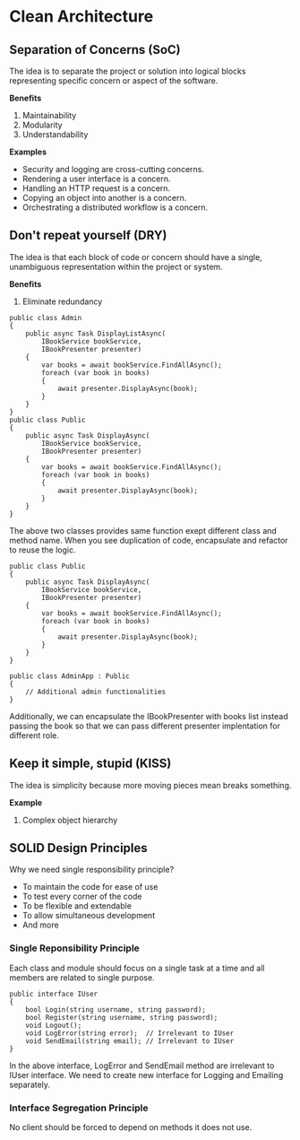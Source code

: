 # Clean Architecture

## Separation of Concerns (SoC)

The idea is to separate the project or solution into logical blocks representing specific concern or aspect of the software.

**Benefits**
1. Maintainability
2. Modularity
3. Understandability

**Examples**

* Security and logging are cross-cutting concerns.
* Rendering a user interface is a concern.
* Handling an HTTP request is a concern.
* Copying an object into another is a concern.
* Orchestrating a distributed workflow is a concern.

## Don't repeat yourself (DRY)

The idea is that each block of code or concern should have a single, unambiguous representation within the project or system.

**Benefits**

1. Eliminate redundancy

```
public class Admin
{
    public async Task DisplayListAsync(
        IBookService bookService,
        IBookPresenter presenter)
    {
        var books = await bookService.FindAllAsync();
        foreach (var book in books)
        {
            await presenter.DisplayAsync(book);
        }
    }
}
public class Public
{
    public async Task DisplayAsync(
        IBookService bookService,
        IBookPresenter presenter)
    {
        var books = await bookService.FindAllAsync();
        foreach (var book in books)
        {
            await presenter.DisplayAsync(book);
        }
    }
}

```

The above two classes provides same function exept different class and method name. When you see duplication of code, encapsulate and refactor to reuse the logic.

```
public class Public
{
    public async Task DisplayAsync(
        IBookService bookService,
        IBookPresenter presenter)
    {
        var books = await bookService.FindAllAsync();
        foreach (var book in books)
        {
            await presenter.DisplayAsync(book);
        }
    }
}

public class AdminApp : Public
{
    // Additional admin functionalities
}
```

Additionally, we can encapsulate the IBookPresenter with books list instead passing the book so that we can pass different presenter implentation for different role.

## Keep it simple, stupid (KISS)

The idea is simplicity because more moving pieces mean breaks something. 

**Example**
1. Complex object hierarchy

## SOLID Design Principles

Why we need single responsibility principle?

* To maintain the code for ease of use
* To test every corner of the code
* To be flexible and extendable
* To allow simultaneous development
* And more

### Single Reponsibility Principle

Each class and module should focus on a single task at a time and all members are related to single purpose.

```
public interface IUser 
{
    bool Login(string username, string password);
    bool Register(string username, string password);
    void Logout();
    void LogError(string error);  // Irrelevant to IUser
    void SendEmail(string email); // Irrelevant to IUser
}
```

In the above interface, LogError and SendEmail method are irrelevant to IUser interface. We need to create new interface for Logging and Emailing separately.

### Interface Segregation Principle

No client should be forced to depend on methods it does not use.



